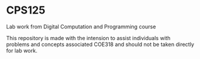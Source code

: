 # CPS125
Lab work from Digital Computation and Programming course

This repository is made with the intension to assist individuals with problems and concepts associated COE318 and should not be taken directly for lab work.
